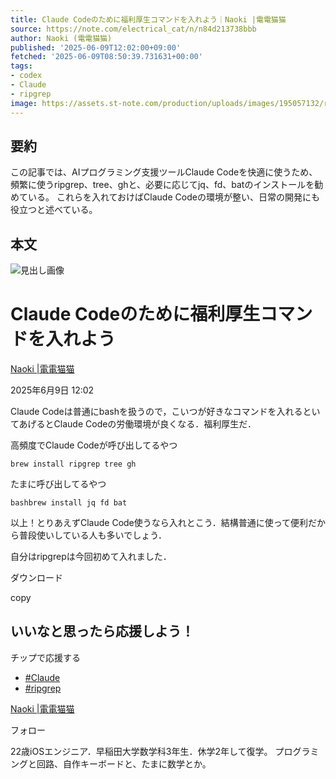 ```yaml
---
title: Claude Codeのために福利厚生コマンドを入れよう｜Naoki |電電猫猫
source: https://note.com/electrical_cat/n/n84d213738bbb
author: Naoki (電電猫猫)
published: '2025-06-09T12:02:00+09:00'
fetched: '2025-06-09T08:50:39.731631+00:00'
tags:
- codex
- Claude
- ripgrep
image: https://assets.st-note.com/production/uploads/images/195057132/rectangle_large_type_2_c574dd5efce5470f4770277cc41c76b2.png?fit=bounds&quality=85&width=1280
---
```


## 要約

この記事では、AIプログラミング支援ツールClaude Codeを快適に使うため、
頻繁に使うripgrep、tree、ghと、必要に応じてjq、fd、batのインストールを勧めている。
これらを入れておけばClaude Codeの環境が整い、日常の開発にも役立つと述べている。

## 本文

![見出し画像](https://assets.st-note.com/production/uploads/images/195057132/rectangle_large_type_2_c574dd5efce5470f4770277cc41c76b2.png?width=1200)

# Claude Codeのために福利厚生コマンドを入れよう

[Naoki |電電猫猫](/electrical_cat)

2025年6月9日 12:02

Claude Codeは普通にbashを扱うので，こいつが好きなコマンドを入れるといてあげるとClaude Codeの労働環境が良くなる．福利厚生だ．

高頻度でClaude Codeが呼び出してるやつ

```
brew install ripgrep tree gh
```

たまに呼び出してるやつ

```
bashbrew install jq fd bat
```

以上！とりあえずClaude Code使うなら入れとこう．結構普通に使って便利だから普段使いしている人も多いでしょう．

自分はripgrepは今回初めて入れました．

ダウンロード

copy

## いいなと思ったら応援しよう！

チップで応援する

- [#Claude](https://note.com/hashtag/Claude)
- [#ripgrep](https://note.com/hashtag/ripgrep)

[Naoki |電電猫猫](/electrical_cat)

フォロー

22歳iOSエンジニア．早稲田大学数学科3年生．休学2年して復学。
プログラミングと回路、自作キーボードと、たまに数学とか。
